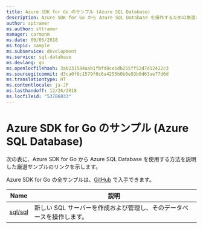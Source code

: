 ```yaml
---
title: Azure SDK for Go のサンプル (Azure SQL Database)
description: Azure SDK for Go から Azure SQL Database を操作するための厳選されたサンプルです。
author: sptramer
ms.author: sttramer
manager: carmonm
ms.date: 09/05/2018
ms.topic: sample
ms.subservice: development
ms.service: sql-database
ms.devlang: go
ms.openlocfilehash: 3ab231584aab1fbfd8ce1db255ff52d7d12422c3
ms.sourcegitcommit: d3ca0f6c1579f0c6a4255b0b0e93b0d63ae77d6d
ms.translationtype: HT
ms.contentlocale: ja-JP
ms.lasthandoff: 12/26/2018
ms.locfileid: "53786033"
---
```

# <a name="azure-sdk-for-go-samples-for-azure-sql-database"></a>Azure SDK for Go のサンプル (Azure SQL Database)

次の表に、Azure SDK for Go から Azure SQL Database を使用する方法を説明した厳選サンプルのリンクを示します。

Azure SDK for Go の全サンプルは、[GitHub](https://github.com/Azure-Samples/azure-sdk-for-go-samples) で入手できます。

| Name | 説明 |
|------|-------------|
| [sql/sql](https://github.com/Azure-Samples/azure-sdk-for-go-samples/blob/master/sql/sql.go) | 新しい SQL サーバーを作成および管理し、そのデータベースを操作します。 |
